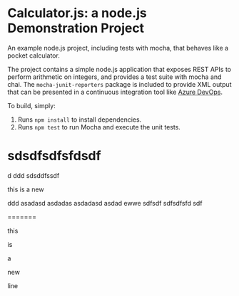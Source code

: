 Calculator.js: a node.js Demonstration Project
==============================================
An example node.js project, including tests with mocha, that behaves like
a pocket calculator.

The project contains a simple node.js application that exposes REST APIs
to perform arithmetic on integers, and provides a test suite with mocha
and chai.  The `mocha-junit-reporters` package is included to provide XML
output that can be presented in a continuous integration tool like
[Azure DevOps](https://azure.com/devops).

To build, simply:

1. Runs `npm install` to install dependencies.
2. Runs `npm test` to run Mocha and execute the unit tests.


sdsdfsdfsfdsdf
=======
  d
  ddd
sdsddfssdf


this is a new

ddd
asadasd
asdadas
asdadasd
asdad
ewwe
sdfsdf
sdfsdfsfd
sdf

=======

this

is

a

new

line

